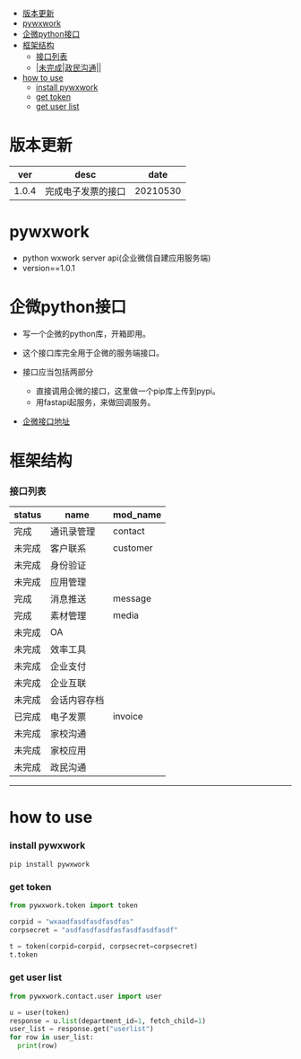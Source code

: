 - [版本更新](#版本更新)
- [pywxwork](#pywxwork)
- [企微python接口](#企微python接口)
- [框架结构](#框架结构)
    - [接口列表](#接口列表)
  - [|未完成|政民沟通||](#未完成政民沟通)
- [how to use](#how-to-use)
    - [install pywxwork](#install-pywxwork)
    - [get token](#get-token)
    - [get user list](#get-user-list)


# 版本更新
|ver|desc|date|
|----|----|----|
|1.0.4|完成电子发票的接口|20210530|

# pywxwork
- python wxwork server api(企业微信自建应用服务端)
- version==1.0.1


# 企微python接口

- 写一个企微的python库，开箱即用。
- 这个接口库完全用于企微的服务端接口。
- 接口应当包括两部分
    - 直接调用企微的接口，这里做一个pip库上传到pypi。
    - 用fastapi起服务，来做回调服务。

- [企微接口地址](https://open.work.weixin.qq.com/api/doc/90000/90135/90664)


# 框架结构

### 接口列表
|status|name|mod_name|
|----|----|----|
|完成|通讯录管理|contact|
|未完成|客户联系|customer|
|未完成|身份验证||
|未完成|应用管理||
|完成|消息推送|message|
|完成|素材管理|media|
|未完成|OA||
|未完成|效率工具||
|未完成|企业支付||
|未完成|企业互联||
|未完成|会话内容存档||
|已完成|电子发票|invoice|
|未完成|家校沟通||
|未完成|家校应用||
|未完成|政民沟通||
----

















# how to use
### install pywxwork
`pip install pywxwork`

### get token

```python
from pywxwork.token import token

corpid = "wxaadfasdfasdfasdfas"
corpsecret = "asdfasdfasdfasfasdfasdfasdf"

t = token(corpid=corpid, corpsecret=corpsecret)
t.token
```
### get user list

```python
from pywxwork.contact.user import user

u = user(token)
response = u.list(department_id=1, fetch_child=1)
user_list = response.get("userlist")
for row in user_list:
  print(row)
```